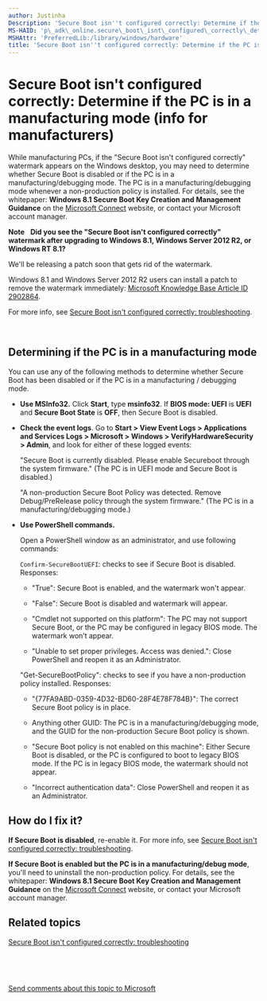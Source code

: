 ```yaml
---
author: Justinha
Description: 'Secure Boot isn''t configured correctly: Determine if the PC is in a manufacturing mode (info for manufacturers)'
MS-HAID: 'p\_adk\_online.secure\_boot\_isnt\_configured\_correctly\_determine\_if\_the\_pc\_is\_in\_a\_manufacturing\_mode\_\_info\_for\_manufacturers\_'
MSHAttr: 'PreferredLib:/library/windows/hardware'
title: 'Secure Boot isn''t configured correctly: Determine if the PC is in a manufacturing mode (info for manufacturers)'
---
```


# Secure Boot isn't configured correctly: Determine if the PC is in a manufacturing mode (info for manufacturers)


While manufacturing PCs, if the "Secure Boot isn't configured correctly" watermark appears on the Windows desktop, you may need to determine whether Secure Boot is disabled or if the PC is in a manufacturing/debugging mode. The PC is in a manufacturing/debugging mode whenever a non-production policy is installed. For details, see the whitepaper: **Windows 8.1 Secure Boot Key Creation and Management Guidance** on the [Microsoft Connect](http://go.microsoft.com/fwlink/p/?linkid=92770) website, or contact your Microsoft account manager.

**Note**  
**Did you see the "Secure Boot isn't configured correctly" watermark after upgrading to Windows 8.1, Windows Server 2012 R2, or Windows RT 8.1?**

We'll be releasing a patch soon that gets rid of the watermark.

Windows 8.1 and Windows Server 2012 R2 users can install a patch to remove the watermark immediately: [Microsoft Knowledge Base Article ID 2902864](http://go.microsoft.com/fwlink/p/?linkid=329932).

For more info, see [Secure Boot isn't configured correctly: troubleshooting](secure-boot-isnt-configured-correctly-troubleshooting.md).

 

## <span id="Determining_if_the_PC_is_in_a_manufacturing_mode"></span><span id="determining_if_the_pc_is_in_a_manufacturing_mode"></span><span id="DETERMINING_IF_THE_PC_IS_IN_A_MANUFACTURING_MODE"></span>Determining if the PC is in a manufacturing mode


You can use any of the following methods to determine whether Secure Boot has been disabled or if the PC is in a manufacturing / debugging mode.

-   **Use MSInfo32.** Click **Start**, type **msinfo32**. If **BIOS mode: UEFI** is **UEFI** and **Secure Boot State** is **OFF**, then Secure Boot is disabled.

-   **Check the event logs**. Go to **Start &gt; View Event Logs &gt; Applications and Services Logs &gt; Microsoft &gt; Windows &gt; VerifyHardwareSecurity &gt; Admin**, and look for either of these logged events:

    "Secure Boot is currently disabled. Please enable Secureboot through the system firmware." (The PC is in UEFI mode and Secure Boot is disabled.)

    "A non-production Secure Boot Policy was detected. Remove Debug/PreRelease policy through the system firmware." (The PC is in a manufacturing/debugging mode.)

-   **Use PowerShell commands.**

    Open a PowerShell window as an administrator, and use following commands:

    `Confirm-SecureBootUEFI`: checks to see if Secure Boot is disabled. Responses:

    -   "True": Secure Boot is enabled, and the watermark won't appear.

    -   "False": Secure Boot is disabled and watermark will appear.

    -   "Cmdlet not supported on this platform": The PC may not support Secure Boot, or the PC may be configured in legacy BIOS mode. The watermark won’t appear.

    -   "Unable to set proper privileges. Access was denied.": Close PowerShell and reopen it as an Administrator.

    "Get-SecureBootPolicy": checks to see if you have a non-production policy installed. Responses:

    -   "{77FA9ABD-0359-4D32-BD60-28F4E78F784B}": The correct Secure Boot policy is in place.

    -   Anything other GUID: The PC is in a manufacturing/debugging mode, and the GUID for the non-production Secure Boot policy is shown.

    -   "Secure Boot policy is not enabled on this machine": Either Secure Boot is disabled, or the PC is configured to boot to legacy BIOS mode. If the PC is in legacy BIOS mode, the watermark should not appear.

    -   "Incorrect authentication data": Close PowerShell and reopen it as an Administrator.

## <span id="How_do_I_fix_it_"></span><span id="how_do_i_fix_it_"></span><span id="HOW_DO_I_FIX_IT_"></span>How do I fix it?


**If Secure Boot is disabled**, re-enable it. For more info, see [Secure Boot isn't configured correctly: troubleshooting](secure-boot-isnt-configured-correctly-troubleshooting.md).

**If Secure Boot is enabled but the PC is in a manufacturing/debug mode**, you'll need to uninstall the non-production policy. For details, see the whitepaper: **Windows 8.1 Secure Boot Key Creation and Management Guidance** on the [Microsoft Connect](http://go.microsoft.com/fwlink/p/?linkid=92770) website, or contact your Microsoft account manager.

## <span id="related_topics"></span>Related topics


[Secure Boot isn't configured correctly: troubleshooting](secure-boot-isnt-configured-correctly-troubleshooting.md)

 

 

[Send comments about this topic to Microsoft](mailto:wsddocfb@microsoft.com?subject=Documentation%20feedback%20%5Bp_adk_online\p_adk_online%5D:%20Secure%20Boot%20isn't%20configured%20correctly:%20Determine%20if%20the%20PC%20is%20in%20a%20manufacturing%20mode%20%28info%20for%20manufacturers%29%20%20RELEASE:%20%284/11/2016%29&body=%0A%0APRIVACY%20STATEMENT%0A%0AWe%20use%20your%20feedback%20to%20improve%20the%20documentation.%20We%20don't%20use%20your%20email%20address%20for%20any%20other%20purpose,%20and%20we'll%20remove%20your%20email%20address%20from%20our%20system%20after%20the%20issue%20that%20you're%20reporting%20is%20fixed.%20While%20we're%20working%20to%20fix%20this%20issue,%20we%20might%20send%20you%20an%20email%20message%20to%20ask%20for%20more%20info.%20Later,%20we%20might%20also%20send%20you%20an%20email%20message%20to%20let%20you%20know%20that%20we've%20addressed%20your%20feedback.%0A%0AFor%20more%20info%20about%20Microsoft's%20privacy%20policy,%20see%20http://privacy.microsoft.com/default.aspx. "Send comments about this topic to Microsoft")





